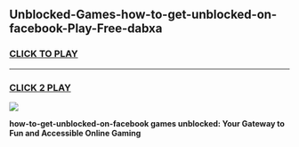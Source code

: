 
## Unblocked-Games-how-to-get-unblocked-on-facebook-Play-Free-dabxa
<h3>
<a href="https://premium76.site?title=how-to-get-unblocked-on-facebook&ref=23A">CLICK TO PLAY</a></h3>
<hr>

<h3>
<a href="https://premium76.site?title=how-to-get-unblocked-on-facebook&ref=23A">CLICK 2 PLAY</a>
  
</h3>

<a href="https://premium76.site?title=how-to-get-unblocked-on-facebook&ref=23A"><img src="https://clearcache.store/games.png"></a>


**how-to-get-unblocked-on-facebook games unblocked: Your Gateway to Fun and Accessible Online Gaming**
